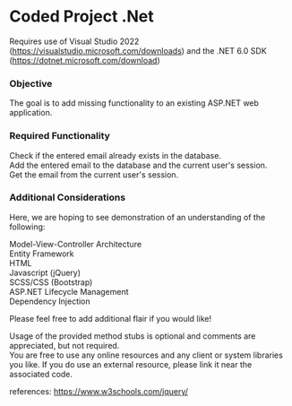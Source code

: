 # Coded Project .Net #

Requires use of Visual Studio 2022 (https://visualstudio.microsoft.com/downloads) and the .NET 6.0 SDK (https://dotnet.microsoft.com/download)  



### Objective ###

The goal is to add missing functionality to an existing ASP.NET web application.  

### Required Functionality ###
  
Check if the entered email already exists in the database.  
Add the entered email to the database and the current user's session.  
Get the email from the current user's session.  

### Additional Considerations ###
  
Here, we are hoping to see demonstration of an understanding of the following:  
  
Model-View-Controller Architecture  
Entity Framework  
HTML  
Javascript (jQuery)  
SCSS/CSS (Bootstrap)  
ASP.NET Lifecycle Management  
Dependency Injection  

Please feel free to add additional flair if you would like!  

Usage of the provided method stubs is optional and comments are appreciated, but not required.  
You are free to use any online resources and any client or system libraries you like. If you do use an external resource, please link it near the associated code.

references:
https://www.w3schools.com/jquery/
